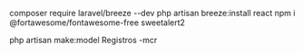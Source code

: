 composer require laravel/breeze --dev
php artisan breeze:install react
npm i @fortawesome/fontawesome-free sweetalert2

php artisan make:model Registros -mcr